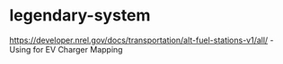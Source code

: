 # legendary-system

https://developer.nrel.gov/docs/transportation/alt-fuel-stations-v1/all/ - Using for EV Charger Mapping
